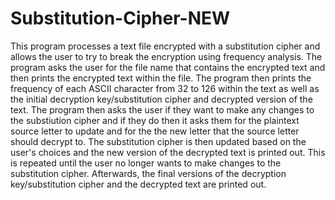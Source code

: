 # Substitution-Cipher-NEW
This program processes a text file encrypted with a substitution cipher and allows the user to try to break the encryption using frequency analysis. The program asks the user for the file name that contains the encrypted text and then prints the encrypted text within the file. The program then prints the frequency of each ASCII character from 32 to 126 within the text as well as the initial decryption key/substitution cipher and decrypted version of the text. The program then asks the user if they want to make any changes to the substiution cipher and if they do then it asks them for the plaintext source letter to update and for the the new letter that the source letter should decrypt to. The substitution cipher is then updated based on the user's choices and the new version of the decrypted text is printed out. This is repeated until the user no longer wants to make changes to the substitution cipher. Afterwards, the final versions of the decryption key/substitution cipher and the decrypted text are printed out.
